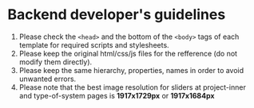 # Backend developer's guidelines

1. Please check the ```<head>``` and the bottom of the ```<body>``` tags of each template for required scripts and stylesheets.
2. Please keep the original html/css/js files for the refference (do not modify them directly).
3. Please keep the same hierarchy, properties, names in order to avoid unwanted errors. 
4. Please note that the best image resolution for sliders at project-inner and type-of-system pages is **1917x1729px** or **1917x1684px**
